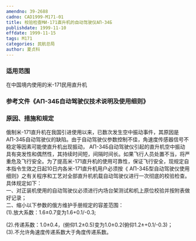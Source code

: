 ```yaml
---
amendno: 39-2688  
cadno: CAD1999-M171-01  
title: 校验检查МИ-171直升机的自动驾驶仪АП-34Б  
publishdate: 1999-11-10  
effdate: 1999-11-15  
tags: M171  
categories: 民航总局  
author: 夏贞科  
---
```

  
### 适用范围  
在中国境内使用的米-171民用直升机  
  
<!--more-->  
### 参考文件《АП-34Б自动驾驶仪技术说明及使用细则》  
  
### 原因、措施和规定  
俄制米-171直升机在我国引进使用以来，已数次发生空中振动事件，其原因是 АП-34Б自动驾驶仪的缺陷。由于自动驾驶仪参数控制不佳，角速度传感器信号不稳定等因素可能使直升机出现振动， АП-34Б自动驾驶仪引起的直升机空中振动具有突发性和偶然性，其持续时间短，间隔时间长。如果飞行人员处置不当，将严重危及飞行安全。为了提高米-171直升机的使用可靠性，保证飞行安全，现规定自本指令生效之日起10日内各米-171直升机用户必须按《 АП-34Б型自动驾驶仪使用细则》之有关程序和工艺对全部直升机机载自动驾驶仪进行一次彻底的校验检查。具体规定如下：  
    一、对正装机使用的自动驾驶仪必须进行内场台架测试和机上原位校验并按附表做好记录；  
    二、缩小以下参数的俄方维护手册规定的容差范围：  
  (1).放大系数：1.6±0.7变为1.6+0.1/-0.3;  
  
(2).传递系数：1.0±0.4，(俯仰1.2±0.5)变为1.0±0.2(俯仰1.2±+0.1/-0.3)；  
  (3).不允许角速度传递系数大于角度传递系数。  
